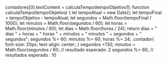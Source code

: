 contadores[0].textContent = calculaTempo(tempoObjetivo1);
function calculaTempo(tempoObjetivo) {
    let tempoAtual = new Date();
    let tempoFinal = tempoObjetivo - tempoAtual;
  let segundos = Math.floor(tempoFinal / 1000);
    let minutos = Math.floor(segundos / 60);
    let horas = Math.floor(minutos / 60);
    let dias = Math.floor(horas / 24);
 return dias + " dias " + horas + " horas " + minutos + " minutos " + segundos + " segundos";
segundos %= 60;
minutos %= 60;
horas %= 24;
.contador{
    font-size: 20px;
    text-align: center;
}
segundos =130; 
minutos = Math.floor(segundos / 60; // resultado esperado: 2
segundos %= 60; // resultados esperado : 10
